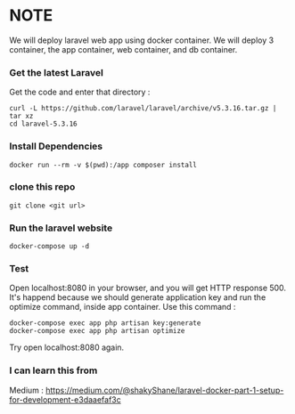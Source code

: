 # NOTE

We will deploy laravel web app using docker container. We will deploy 3 container, the app container, web container, and db container.

### Get the latest Laravel

Get the code and enter that directory :

```
curl -L https://github.com/laravel/laravel/archive/v5.3.16.tar.gz | tar xz
cd laravel-5.3.16
```

### Install Dependencies

```
docker run --rm -v $(pwd):/app composer install
```

### clone this repo
```
git clone <git url>
```

### Run the laravel website
```
docker-compose up -d
```

### Test
Open localhost:8080 in your browser, and you will get HTTP response 500. It's happend because we should 
generate application key and run the optimize command, inside app container. Use this command :
```
docker-compose exec app php artisan key:generate
docker-compose exec app php artisan optimize
```

Try open localhost:8080 again.


### I can learn this from
Medium : https://medium.com/@shakyShane/laravel-docker-part-1-setup-for-development-e3daaefaf3c
